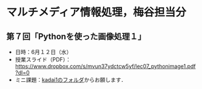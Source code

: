 # マルチメディア情報処理，梅谷担当分

## 第７回「Pythonを使った画像処理１」

- 日時：6月１２日（水）
- 授業スライド（PDF）：https://www.dropbox.com/s/mvun37ydctcw5yf/lec07_pythonimage1.pdf?dl=0
- ミニ課題：[kadai1のフォルダ](kadai1)からお願します．

